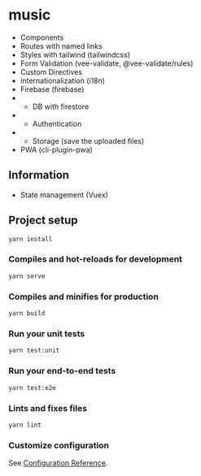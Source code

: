 # music

* Components
* Routes with named links 
* Styles with tailwind (tailwindcss)
* Form Validation (vee-validate, @vee-validate/rules)
* Custom Directives   
* internationalization (i18n)
* Firebase (firebase)
* * DB with firestore
* * Authentication
* * Storage (save the uploaded files)
* PWA (cli-plugin-pwa)

## Information
* State management (Vuex)

## Project setup
```
yarn install
```

### Compiles and hot-reloads for development
```
yarn serve
```

### Compiles and minifies for production
```
yarn build
```

### Run your unit tests
```
yarn test:unit
```

### Run your end-to-end tests
```
yarn test:e2e
```

### Lints and fixes files
```
yarn lint
```

### Customize configuration
See [Configuration Reference](https://cli.vuejs.org/config/).

